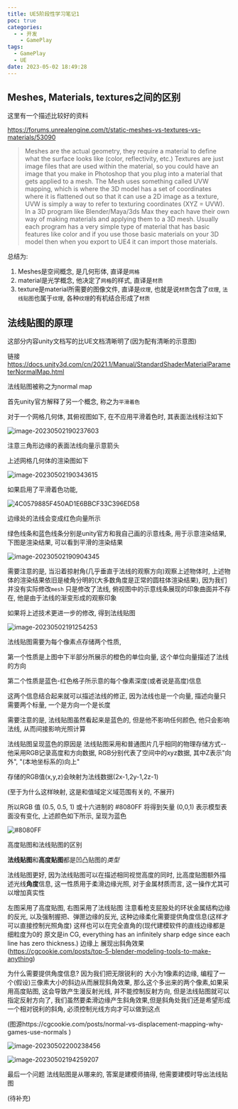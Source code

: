 ```yaml
---
title: UE5阶段性学习笔记1
poc: true
categories:
  - - 开发
    - GamePlay
tags:
  - GamePlay
  - UE
date: 2023-05-02 18:49:28
---
```


## Meshes, Materials, textures之间的区别

这里有一个描述比较好的资料

https://forums.unrealengine.com/t/static-meshes-vs-textures-vs-materials/53090

>Meshes are the actual geometry, they require a material to define what the surface looks like (color, reflectivity, etc.) Textures are just image files that are used within the material, so you could have an image that you make in Photoshop that you plug into a material that gets applied to a mesh. The Mesh uses something called UVW mapping, which is where the 3D model has a set of coordinates where it is flattened out so that it can use a 2D image as a texture, UVW is simply a way to refer to texturing coordinates (XYZ = UVW).
In a 3D program like Blender/Maya/3ds Max they each have their own way of making materials and applying them to a 3D mesh. Usually each program has a very simple type of material that has basic features like color and if you use those basic materials on your 3D model then when you export to UE4 it can import those materials.

总结为:
1. Meshes是空间概念, 是几何形体, 直译是`网格`
2. material是光学概念, 他决定了`网格`的样式, 直译是`材质`
3. texture是material所需要的图像文件,  直译是`纹理`, 也就是说`材质`包含了`纹理`, `法线贴图`也属于`纹理`, 各种`纹理`的有机结合形成了`材质`

## 法线贴图的原理

这部分内容unity文档写的比UE文档清晰明了(因为配有清晰的示意图)

链接 https://docs.unity3d.com/cn/2021.1/Manual/StandardShaderMaterialParameterNormalMap.html

法线贴图被称之为normal map

首先unity官方解释了另一个概念, 称之为`平滑着色`

对于一个网格几何体, 其俯视图如下, 在不应用平滑着色时, 其表面法线标注如下

![image-20230502190237603](https://raw.githubusercontent.com/Valkierja/ALLPIC/main/img/202305021902627.png)

注意三角形边缘的表面法线向量示意箭头

上述网格几何体的渲染图如下

![image-20230502190343615](https://raw.githubusercontent.com/Valkierja/ALLPIC/main/img/202305021903634.png)

如果启用了平滑着色功能, 

![4C0579885F450AD1E6BBCF33C396ED58](https://raw.githubusercontent.com/Valkierja/ALLPIC/main/img/202305021907491.png)

边缘处的法线会变成红色向量所示

绿色线条和蓝色线条分别是unity官方和我自己画的示意线条, 用于示意渲染结果, 下图是渲染结果, 可以看到平滑的渲染结果

![image-20230502190904345](https://raw.githubusercontent.com/Valkierja/ALLPIC/main/img/202305021909364.png)

需要注意的是, 当沿着掠射角(几乎垂直于法线的观察方向)观察上述物体时, 上述物体的渲染结果依旧是棱角分明的(大多数角度是正常的圆柱体渲染结果), 因为我们并没有实际修改`mesh` 只是修改了法线, 俯视图中的示意线条展现的印象曲面并不存在, 他是由于法线的渐变形成的观察印象



如果将上述技术更进一步的修改, 得到法线贴图

![image-20230502191254253](https://raw.githubusercontent.com/Valkierja/ALLPIC/main/img/202305021912274.png)

法线贴图需要为每个像素点存储两个性质, 

第一个性质是上图中下半部分所展示的橙色的单位向量, 这个单位向量描述了法线的方向

第二个性质是蓝色-红色格子所示意的每个像素深度(或者说是高度)信息

这两个信息结合起来就可以描述法线的修正, 因为法线也是一个向量, 描述向量只需要两个标量, 一个是方向一个是长度

需要注意的是, 法线贴图虽然看起来是蓝色的, 但是他不影响任何颜色, 他只会影响法线, 从而间接影响光照计算

法线贴图呈现蓝色的原因是 法线贴图采用和普通图片几乎相同的物理存储方式--他采用RGB记录高度和方向数据, RGB分别代表了空间中的xyz数据, 其中Z表示"向外", "(本地坐标系的)向上"

存储的RGB值(x,y,z)会映射为法线数据(2x-1,2y-1,2z-1)

 (至于为什么这样映射, 这是和值域定义域范围有关的, 不展开)

所以RGB 值 (0.5, 0.5, 1) 或十六进制的 #8080FF 将得到矢量 (0,0,1) 表示模型表面没有变化, 上述颜色如下所示, 呈现为蓝色

![#8080FF](https://raw.githubusercontent.com/Valkierja/ALLPIC/main/img/202305021922630.png)



高度贴图和法线贴图的区别

**法线贴图**和**高度贴图**都是凹凸贴图的*类型*

法线贴图更好, 因为法线贴图可以在描述相同视觉高度的同时, 比高度贴图额外描述光线**角度**信息, 这一性质用于柔滑边缘光照, 对于金属材质而言, 这一操作尤其可以增加真实性

左图采用了高度贴图, 右图采用了法线贴图 注意看枪支屁股处的环状金属结构边缘的反光, 以及强制握把、弹匣边缘的反光, 这种边缘柔化需要提供角度信息(这样才可以直接控制光照角度) 这样也可以在完全直角的(现代建模软件的直线边缘都是细粒度为0的 原文是in CG, everything has an infinitely sharp edge since each line has zero thickness.) 边缘上 展现出斜角效果(https://cgcookie.com/posts/top-5-blender-modeling-tools-to-make-anything)

为什么需要提供角度信息? 因为我们把无限锐利的 大小为1像素的边缘, 编程了一个(假设)三像素大小的斜边从而展现斜角效果, 那么这个多出来的两个像素,如果采用高度贴图, 这会导致产生漫反射光线, 并不能控制反射方向, 但是法线贴图就可以指定反射方向了, 我们虽然要柔滑边缘产生斜角效果,但是斜角处我们还是希望形成一个相对锐利的斜角, 必须控制光线方向才可以做到这点

 (图源https://cgcookie.com/posts/normal-vs-displacement-mapping-why-games-use-normals )

![image-20230502200238456](https://raw.githubusercontent.com/Valkierja/ALLPIC/main/img/202305022003272.png)

![image-20230502194259207](https://raw.githubusercontent.com/Valkierja/ALLPIC/main/img/202305021942264.png)

最后一个问题 法线贴图是从哪来的, 答案是建模师搞得, 他需要建模时导出法线贴图



(待补充)
